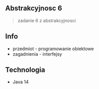 ## Abstrakcyjnosc 6
>zadanie 6 z abstrakcyjnosci 

## Info
* przedmiot - programowanie obiektowe
* zagadnienia - interfejsy

## Technologia
* Java 14
